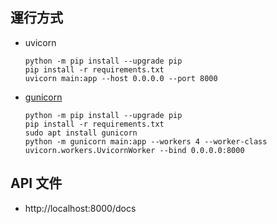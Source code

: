 ## 運行方式

- uvicorn
    ```
    python -m pip install --upgrade pip 
    pip install -r requirements.txt
    uvicorn main:app --host 0.0.0.0 --port 8000
    ```
- [gunicorn](https://stackoverflow.com/a/68579951/5269826)
    ```
    python -m pip install --upgrade pip 
    pip install -r requirements.txt
    sudo apt install gunicorn
    python -m gunicorn main:app --workers 4 --worker-class uvicorn.workers.UvicornWorker --bind 0.0.0.0:8000
    ```

## API 文件
- http://localhost:8000/docs

